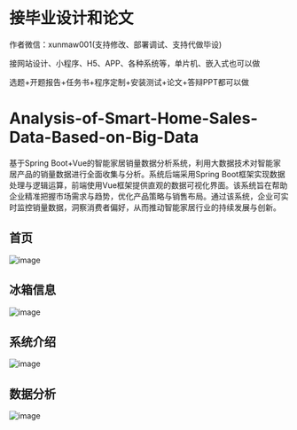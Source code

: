 # 接毕业设计和论文
作者微信：xunmaw001(支持修改、部署调试、支持代做毕设)

接网站设计、小程序、H5、APP、各种系统等，单片机、嵌入式也可以做

选题+开题报告+任务书+程序定制+安装测试+论文+答辩PPT都可以做
# Analysis-of-Smart-Home-Sales-Data-Based-on-Big-Data
基于Spring Boot+Vue的智能家居销量数据分析系统，利用大数据技术对智能家居产品的销量数据进行全面收集与分析。系统后端采用Spring Boot框架实现数据处理与逻辑运算，前端使用Vue框架提供直观的数据可视化界面。该系统旨在帮助企业精准把握市场需求与趋势，优化产品策略与销售布局。通过该系统，企业可实时监控销量数据，洞察消费者偏好，从而推动智能家居行业的持续发展与创新。
## 首页
![image](https://github.com/user-attachments/assets/06bb2cc1-c266-4468-a685-e450ef5ed4ff)
## 冰箱信息
![image](https://github.com/user-attachments/assets/fff50d6c-0160-4baf-b47e-d141ba1d2f61)
## 系统介绍
![image](https://github.com/user-attachments/assets/a0a134f5-c0d5-41bc-907f-6743a2a91cac)
## 数据分析
![image](https://github.com/user-attachments/assets/4d15b702-d9bf-42d0-86d8-acf351bab8cb)

